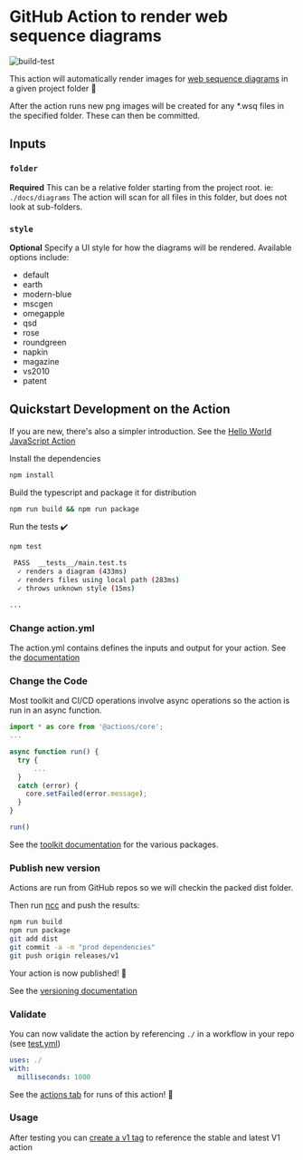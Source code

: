 # GitHub Action to render web sequence diagrams

![build-test](https://github.com/Trepp/actions-render-wsq/workflows/build-test/badge.svg?branch=main)

This action will automatically render images for [web sequence diagrams](https://www.websequencediagrams.com/examples.html) in a given project folder  :rocket:

After the action runs new png images will be created for any *.wsq files in the specified folder. These can then be committed.

## Inputs

### `folder`

**Required** This can be a relative folder starting from the project root. ie: `./docs/diagrams` The action will scan for all files in this folder, but does not look at sub-folders.

### `style`

**Optional** Specify a UI style for how the diagrams will be rendered. Available options include:

* default
* earth
* modern-blue
* mscgen
* omegapple
* qsd
* rose
* roundgreen
* napkin
* magazine
* vs2010
* patent

## Quickstart Development on the Action

If you are new, there's also a simpler introduction.  See the [Hello World JavaScript Action](https://github.com/actions/hello-world-javascript-action)

Install the dependencies

```bash
npm install
```

Build the typescript and package it for distribution

```bash
npm run build && npm run package
```

Run the tests :heavy_check_mark:

```bash
npm test

 PASS  __tests__/main.test.ts
  ✓ renders a diagram (433ms)
  ✓ renders files using local path (283ms)
  ✓ throws unknown style (15ms)

...
```

### Change action.yml

The action.yml contains defines the inputs and output for your action. See the [documentation](https://help.github.com/en/articles/metadata-syntax-for-github-actions)

### Change the Code

Most toolkit and CI/CD operations involve async operations so the action is run in an async function.

```javascript
import * as core from '@actions/core';
...

async function run() {
  try {
      ...
  }
  catch (error) {
    core.setFailed(error.message);
  }
}

run()
```

See the [toolkit documentation](https://github.com/actions/toolkit/blob/master/README.md#packages) for the various packages.

### Publish new version

Actions are run from GitHub repos so we will checkin the packed dist folder.

Then run [ncc](https://github.com/zeit/ncc) and push the results:

```bash
npm run build
npm run package
git add dist
git commit -a -m "prod dependencies"
git push origin releases/v1
```

Your action is now published! :rocket:

See the [versioning documentation](https://github.com/actions/toolkit/blob/master/docs/action-versioning.md)

### Validate

You can now validate the action by referencing `./` in a workflow in your repo (see [test.yml](.github/workflows/test.yml))

```yaml
uses: ./
with:
  milliseconds: 1000
```

See the [actions tab](https://github.com/actions/javascript-action/actions) for runs of this action! :rocket:

### Usage

After testing you can [create a v1 tag](https://github.com/actions/toolkit/blob/master/docs/action-versioning.md) to reference the stable and latest V1 action
